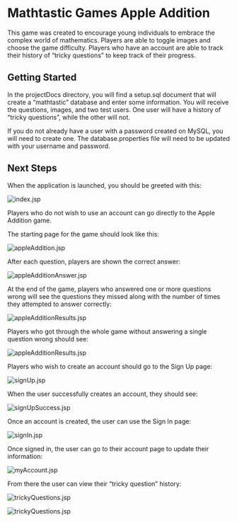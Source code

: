 # Mathtastic Games Apple Addition

This game was created to encourage young individuals to embrace the complex world of mathematics.  Players are able to toggle images and choose the game difficulty.  Players who have an account are able to track their history of “tricky questions” to keep track of their progress.

## Getting Started

In the projectDocs directory, you will find a setup.sql document that will create a “mathtastic” database and enter some information.  You will receive the questions, images, and two test users.  One user will have a history of “tricky questions”, while the other will not.

If you do not already have a user with a password created on MySQL, you will need to create one.
The database.properties file will need to be updated with your username and password.

## Next Steps

When the application is launched, you should be greeted with this:

![index.jsp](/projectDocs/screenshots/index.png)

Players who do not wish to use an account can go directly to the Apple Addition game.

The starting page for the game should look like this: 

![appleAddition.jsp](/projectDocs/screenshots/appleAddition.png)

After each question, players are shown the correct answer:

![appleAdditionAnswer.jsp](/projectDocs/screenshots/appleAdditionAnswer.png)

At the end of the game, players who answered one or more questions wrong will see the questions they missed along with the number of times they attempted to answer correctly:

![appleAdditionResults.jsp](/projectDocs/screenshots/resultsTrickyQuestions.png)

Players who got through the whole game without answering a single question wrong should see:

![appleAdditionResults.jsp](/projectDocs/screenshots/resultsNoTrickyQuestions.png)

Players who wish to create an account should go to the Sign Up page:

![signUp.jsp](/projectDocs/screenshots/signUp.png)

When the user successfully creates an account, they should see:

![signUpSuccess.jsp](/projectDocs/screenshots/signUpSuccess.png)

Once an account is created, the user can use the Sign In page:

![signIn.jsp](/projectDocs/screenshots/signIn.png)

Once signed in, the user can go to their account page to update their information:

![myAccount.jsp](/projectDocs/screenshots/myAccount.png)

From there the user can view their “tricky question” history:

![trickyQuestions.jsp](/projectDocs/screenshots/trickyQuestions.png)

![trickyQuestions.jsp](/projectDocs/screenshots/noTrickyQuestions.png)
